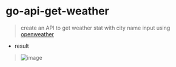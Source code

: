# go-api-get-weather
> create an API to get weather stat with city name input using [openweather](https://openweathermap.org/)

- result
> ![image](https://user-images.githubusercontent.com/37493831/193824861-bc0f10cf-2575-498e-b1f1-fe482bddbd6a.png)
